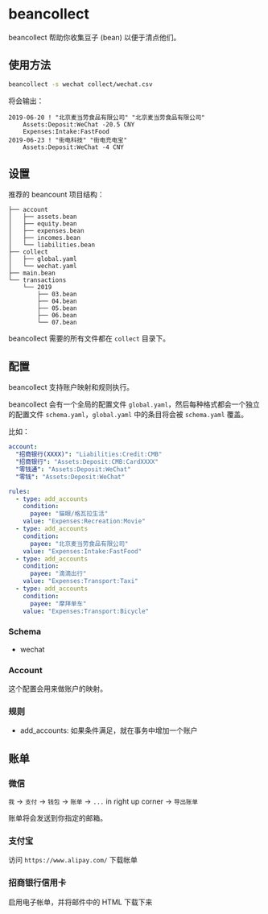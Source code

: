 # beancollect

beancollect 帮助你收集豆子 (bean) 以便于清点他们。

## 使用方法

```bash
beancollect -s wechat collect/wechat.csv
```

将会输出：

```
2019-06-20 ! "北京麦当劳食品有限公司" "北京麦当劳食品有限公司"
    Assets:Deposit:WeChat -20.5 CNY
    Expenses:Intake:FastFood
2019-06-23 ! "街电科技" "街电充电宝"
    Assets:Deposit:WeChat -4 CNY
```

## 设置

推荐的 beancount 项目结构：

```
├── account
│   ├── assets.bean
│   ├── equity.bean
│   ├── expenses.bean
│   ├── incomes.bean
│   └── liabilities.bean
├── collect
│   ├── global.yaml
│   └── wechat.yaml
├── main.bean
└── transactions
    └── 2019
        ├── 03.bean
        ├── 04.bean
        ├── 05.bean
        ├── 06.bean
        └── 07.bean
```

beancollect 需要的所有文件都在 `collect` 目录下。

## 配置

beancollect 支持账户映射和规则执行。

beancollect 会有一个全局的配置文件 `global.yaml`，然后每种格式都会一个独立的配置文件 `schema.yaml`，`global.yaml` 中的条目将会被 `schema.yaml` 覆盖。

比如：

```yaml
account:
  "招商银行(XXXX)": "Liabilities:Credit:CMB"
  "招商银行": "Assets:Deposit:CMB:CardXXXX"
  "零钱通": "Assets:Deposit:WeChat"
  "零钱": "Assets:Deposit:WeChat"

rules:
  - type: add_accounts
    condition:
      payee: "猫眼/格瓦拉生活"
    value: "Expenses:Recreation:Movie"
  - type: add_accounts
    condition:
      payee: "北京麦当劳食品有限公司"
    value: "Expenses:Intake:FastFood"
  - type: add_accounts
    condition:
      payee: "滴滴出行"
    value: "Expenses:Transport:Taxi"
  - type: add_accounts
    condition:
      payee: "摩拜单车"
    value: "Expenses:Transport:Bicycle"
```

### Schema

- wechat

### Account

这个配置会用来做账户的映射。

### 规则

- add_accounts: 如果条件满足，就在事务中增加一个账户

## 账单

### 微信

`我` -> `支付` -> `钱包` -> `账单` -> `...` in right up corner -> `导出账单`

账单将会发送到你指定的邮箱。

### 支付宝

访问 `https://www.alipay.com/` 下载帐单

### 招商银行信用卡

启用电子帐单，并将邮件中的 HTML 下载下来